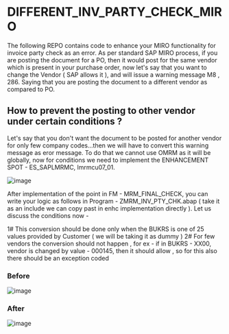 # DIFFERENT_INV_PARTY_CHECK_MIRO
The following REPO contains code to enhance your MIRO functionality for invoice party check as an error. 
As per standard SAP MIRO process, if you are posting the document for a PO, then it would post for the same vendor which is present in your purchase order, now let's say that 
you want to change the Vendor ( SAP allows it ), and will issue a warning message M8 , 286. Saying that you are posting the document to a different vendor as compared to PO. 

## How to prevent the posting to other vendor under certain conditions ?
Let's say that you don't want the document to be posted for another vendor for only few company codes...then we will have to convert this warning message as eror message. 
To do that we cannot use OMRM as it will be globally, now for conditions we need to implement the ENHANCEMENT SPOT - ES_SAPLMRMC, lmrmcu07_01. 

![image](https://github.com/user-attachments/assets/ff15933c-8685-47af-a183-3ae805c0f210)

After implementation of the point in FM - MRM_FINAL_CHECK, you can write your logic as follows in Program - ZMRM_INV_PTY_CHK.abap 
( take it as an include we can copy past in enhc implementation directly ). Let us discuss the conditions now - 

1# This conversion should be done only when the BUKRS is one of 25 values provided by Customer ( we will be taking it as dummy ) 
2# For few vendors the conversion should not happen , for ex - if in BUKRS - XX00, vendor is changed by value - 000145, then it should allow , so for this also there should be 
   an exception coded 

### Before 

![image](https://github.com/user-attachments/assets/7e1091b4-2130-48dd-8893-f57dfbb8b877)


### After 

![image](https://github.com/user-attachments/assets/c0446119-3859-4aaa-a59d-641156956b2c)


